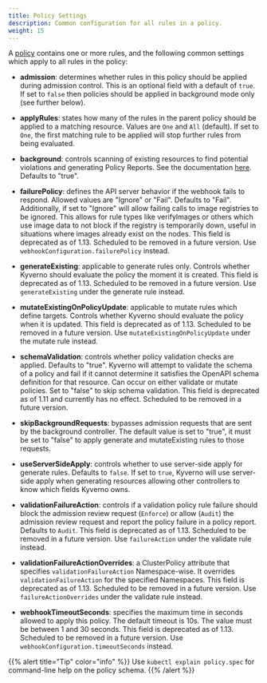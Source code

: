 ```yaml
---
title: Policy Settings
description: Common configuration for all rules in a policy.
weight: 15
---
```


A [policy](/docs/policy-types/cluster-policy/policy_rule) contains one or more rules, and the following common settings which apply to all rules in the policy:

* **admission**: determines whether rules in this policy should be applied during admission control. This is an optional field with a default of `true`. If set to `false` then policies should be applied in background mode only (see further below).

* **applyRules**: states how many of the rules in the parent policy should be applied to a matching resource. Values are `One` and `All` (default). If set to `One`, the first matching rule to be applied will stop further rules from being evaluated.

* **background**: controls scanning of existing resources to find potential violations and generating Policy Reports. See the documentation [here](/docs/policy-reports/background.md). Defaults to "true".

* **failurePolicy**: defines the API server behavior if the webhook fails to respond. Allowed values are "Ignore" or "Fail". Defaults to "Fail". Additionally, if set to "Ignore" will allow failing calls to image registries to be ignored. This allows for rule types like verifyImages or others which use image data to not block if the registry is temporarily down, useful in situations where images already exist on the nodes. This field is deprecated as of 1.13. Scheduled to be removed in a future version. Use `webhookConfiguration.failurePolicy` instead.

* **generateExisting**: applicable to generate rules only. Controls whether Kyverno should evaluate the policy the moment it is created. This field is deprecated as of 1.13. Scheduled to be removed in a future version. Use `generateExisting` under the generate rule instead.

* **mutateExistingOnPolicyUpdate**: applicable to mutate rules which define targets. Controls whether Kyverno should evaluate the policy when it is updated. This field is deprecated as of 1.13. Scheduled to be removed in a future version. Use `mutateExistingOnPolicyUpdate` under the mutate rule instead.

* **schemaValidation**: controls whether policy validation checks are applied. Defaults to "true". Kyverno will attempt to validate the schema of a policy and fail if it cannot determine it satisfies the OpenAPI schema definition for that resource. Can occur on either validate or mutate policies. Set to "false" to skip schema validation. This field is deprecated as of 1.11 and currently has no effect. Scheduled to be removed in a future version.

* **skipBackgroundRequests**: bypasses admission requests that are sent by the background controller. The default value is set to "true", it must be set to "false" to apply generate and mutateExisting rules to those requests.

* **useServerSideApply**: controls whether to use server-side apply for generate rules. Defaults to `false`. If set to `true`, Kyverno will use server-side apply when generating resources allowing other controllers to know which fields Kyverno owns.

* **validationFailureAction**: controls if a validation policy rule failure should block the admission review request (`Enforce`) or allow (`Audit`) the admission review request and report the policy failure in a policy report. Defaults to `Audit`. This field is deprecated as of 1.13. Scheduled to be removed in a future version. Use `failureAction` under the validate rule instead.

* **validationFailureActionOverrides**: a ClusterPolicy attribute that specifies `validationFailureAction` Namespace-wise. It overrides `validationFailureAction` for the specified Namespaces. This field is deprecated as of 1.13. Scheduled to be removed in a future version. Use `failureActionOverrides` under the validate rule instead.

* **webhookTimeoutSeconds**: specifies the maximum time in seconds allowed to apply this policy. The default timeout is 10s. The value must be between 1 and 30 seconds. This field is deprecated as of 1.13. Scheduled to be removed in a future version. Use `webhookConfiguration.timeoutSeconds` instead.

{{% alert title="Tip" color="info" %}}
Use `kubectl explain policy.spec` for command-line help on the policy schema.
{{% /alert %}}
